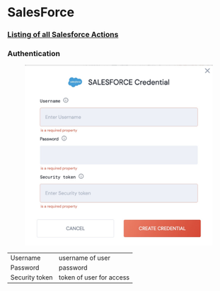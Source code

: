 # SalesForce

### [Listing of all Salesforce Actions](action\_salesforce/)


### Authentication

<figure><img src="../../../.gitbook/assets/Screenshot 2023-04-11 at 10.20.56.jpg" alt="salesforce credential"><figcaption></figcaption></figure>

|                |                          |
| -------------- | ------------------------ |
| Username       | username of user         |
| Password       | password                 |
| Security token | token of user for access |
